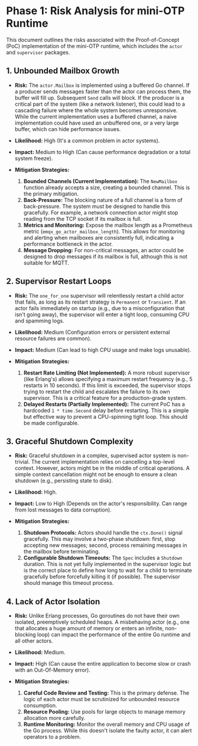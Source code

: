 # Phase 1: Risk Analysis for mini-OTP Runtime

This document outlines the risks associated with the Proof-of-Concept (PoC) implementation of the mini-OTP runtime, which includes the `actor` and `supervisor` packages.

## 1. Unbounded Mailbox Growth

*   **Risk:** The `actor.Mailbox` is implemented using a buffered Go channel. If a producer sends messages faster than the actor can process them, the buffer will fill up. Subsequent `Send` calls will block. If the producer is a critical part of the system (like a network listener), this could lead to a cascading failure where the whole system becomes unresponsive. While the current implementation uses a buffered channel, a naive implementation could have used an unbuffered one, or a very large buffer, which can hide performance issues.

*   **Likelihood:** High (It's a common problem in actor systems).

*   **Impact:** Medium to High (Can cause performance degradation or a total system freeze).

*   **Mitigation Strategies:**
    1.  **Bounded Channels (Current Implementation):** The `NewMailbox` function already accepts a size, creating a bounded channel. This is the primary mitigation.
    2.  **Back-Pressure:** The blocking nature of a full channel is a form of back-pressure. The system must be designed to handle this gracefully. For example, a network connection actor might stop reading from the TCP socket if its mailbox is full.
    3.  **Metrics and Monitoring:** Expose the mailbox length as a Prometheus metric (`emqx_go_actor_mailbox_length`). This allows for monitoring and alerting when mailboxes are consistently full, indicating a performance bottleneck in the actor.
    4.  **Message Dropping:** For non-critical messages, an actor could be designed to drop messages if its mailbox is full, although this is not suitable for MQTT.

## 2. Supervisor Restart Loops

*   **Risk:** The `one_for_one` supervisor will relentlessly restart a child actor that fails, as long as its restart strategy is `Permanent` or `Transient`. If an actor fails immediately on startup (e.g., due to a misconfiguration that isn't going away), the supervisor will enter a tight loop, consuming CPU and spamming logs.

*   **Likelihood:** Medium (Configuration errors or persistent external resource failures are common).

*   **Impact:** Medium (Can lead to high CPU usage and make logs unusable).

*   **Mitigation Strategies:**
    1.  **Restart Rate Limiting (Not Implemented):** A more robust supervisor (like Erlang's) allows specifying a maximum restart frequency (e.g., 5 restarts in 10 seconds). If this limit is exceeded, the supervisor stops trying to restart the child and escalates the failure to its own supervisor. This is a critical feature for a production-grade system.
    2.  **Delayed Restarts (Partially Implemented):** The current PoC has a hardcoded `1 * time.Second` delay before restarting. This is a simple but effective way to prevent a CPU-spinning tight loop. This should be made configurable.

## 3. Graceful Shutdown Complexity

*   **Risk:** Graceful shutdown in a complex, supervised actor system is non-trivial. The current implementation relies on cancelling a top-level context. However, actors might be in the middle of critical operations. A simple context cancellation might not be enough to ensure a clean shutdown (e.g., persisting state to disk).

*   **Likelihood:** High.

*   **Impact:** Low to High (Depends on the actor's responsibility. Can range from lost messages to data corruption).

*   **Mitigation Strategies:**
    1.  **Shutdown Protocols:** Actors should handle the `ctx.Done()` signal gracefully. This may involve a two-phase shutdown: first, stop accepting new messages; second, process remaining messages in the mailbox before terminating.
    2.  **Configurable Shutdown Timeouts:** The `Spec` includes a `Shutdown` duration. This is not yet fully implemented in the supervisor logic but is the correct place to define how long to wait for a child to terminate gracefully before forcefully killing it (if possible). The supervisor should manage this timeout process.

## 4. Lack of Actor Isolation

*   **Risk:** Unlike Erlang processes, Go goroutines do not have their own isolated, preemptively scheduled heaps. A misbehaving actor (e.g., one that allocates a huge amount of memory or enters an infinite, non-blocking loop) can impact the performance of the entire Go runtime and all other actors.

*   **Likelihood:** Medium.

*   **Impact:** High (Can cause the entire application to become slow or crash with an Out-Of-Memory error).

*   **Mitigation Strategies:**
    1.  **Careful Code Review and Testing:** This is the primary defense. The logic of each actor must be scrutinized for unbounded resource consumption.
    2.  **Resource Pooling:** Use pools for large objects to manage memory allocation more carefully.
    3.  **Runtime Monitoring:** Monitor the overall memory and CPU usage of the Go process. While this doesn't isolate the faulty actor, it can alert operators to a problem.